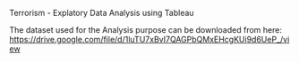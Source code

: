Terrorism - Explatory Data Analysis using Tableau

The dataset used for the Analysis purpose can be downloaded from here: https://drive.google.com/file/d/1luTU7xBvI7QAGPbQMxEHcgKUi9d6UeP_/view
